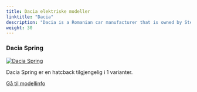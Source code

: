 ```yaml
---
title: Dacia elektriske modeller
linktitle: "Dacia"
description: "Dacia is a Romanian car manufacturer that is owned by Stellantis, the world's fourth-largest automaker. Dacia is known for its affordable and reliable cars, such as the Sandero, the Logan, and the Duster. Dacia launched its first electric car, the Spring, in 2021, which is based on the Renault City K-ZE"
weight: 30
---
```

<!-- markdownlint-disable MD033 -->
<!-- markdownlint-disable MD010 -->


<div class="container p-3 mb-4 bg-body-tertiary rounded border">
<h3> Dacia Spring</h3>
	<div class="row">
		<div class="col col-12 col-md-6">
			<a href="spring"><img src="https://media.evkx.net/multimedia/models/dacia/spring/spring_65hp/main_1_st.jpg" class="img-fluid" alt="Dacia Spring" ></a>
		</div>
		<div class="col col-12 col-md-6">
<p>
Dacia Spring er en hatcback tilgjengelig i 1 varianter.
</p>
	<a href="spring/" class="btn btn-outline-primary" role="button">Gå til modellinfo</a>
		</div>
	</div>
</div>
